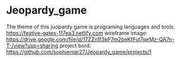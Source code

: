 # Jeopardy_game
The theme of this juopardy game is programing languages and tools.
https://festive-gates-117ea3.netlify.com
wireframe image: https://drive.google.com/file/d/17ZZn1f3kP7m2beKfFuI7qeMz-QA7n-T-/view?usp=sharing
project bord: https://github.com/sophiemar27/Jeopardy_game/projects/1
